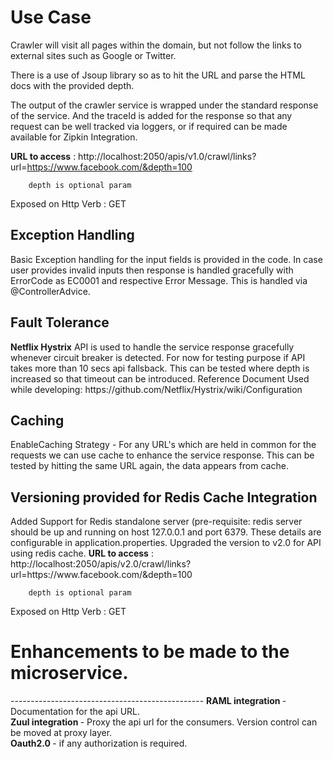 <H1>Use Case</H1>

Crawler will visit all pages within the domain, but not follow the links to external sites such as Google or Twitter.

There is a use of Jsoup library so as to hit the URL and parse the HTML docs with the provided depth.

The output of the crawler service is wrapped under the standard response of the service. And the traceId is added for the response so that any request can be well tracked via loggers, or if required can be made available for Zipkin Integration.

<b>URL to access</b> : http://localhost:2050/apis/v1.0/crawl/links?url=https://www.facebook.com/&depth=100 
		
		depth is optional param
Exposed on Http Verb : GET 

<h2>Exception Handling </h2>

Basic Exception handling for the input fields is provided in the code.
In case user provides invalid inputs then response is handled gracefully with ErrorCode as EC0001 and respective Error Message. This is handled via @ControllerAdvice.

<h2>Fault Tolerance </h2>
 <b>Netflix Hystrix</b> API is used to handle the service response gracefully whenever circuit breaker is detected. For now for testing purpose if API takes more than 10 secs api fallsback. This can be tested where depth is increased so that timeout can be introduced.
	Reference Document Used while developing: https://github.com/Netflix/Hystrix/wiki/Configuration

<h2>Caching</h2>
EnableCaching Strategy - For any URL's which are held in common for the requests we can use cache to enhance the service response. This can be tested by hitting the same URL again, the data appears from cache.

<h2> Versioning provided for Redis Cache Integration </h2>
Added Support for Redis standalone server (pre-requisite: redis server should be up and running on host 127.0.0.1 and port 6379. These details are configurable in application.properties. Upgraded the version to v2.0 for API using redis cache.
<b>URL to access</b> : http://localhost:2050/apis/v2.0/crawl/links?url=https://www.facebook.com/&depth=100 
		
		depth is optional param
Exposed on Http Verb : GET 


<h1>Enhancements to be made to the microservice.</h1>
------------------------------------------------
<b>RAML integration </b>- Documentation for the api URL. <br/> 
<b>Zuul integration  </b>- Proxy the api url for the consumers. Version control can be moved at proxy layer. <br/>
<b>Oauth2.0 </b>- if any authorization is required. <br/>

